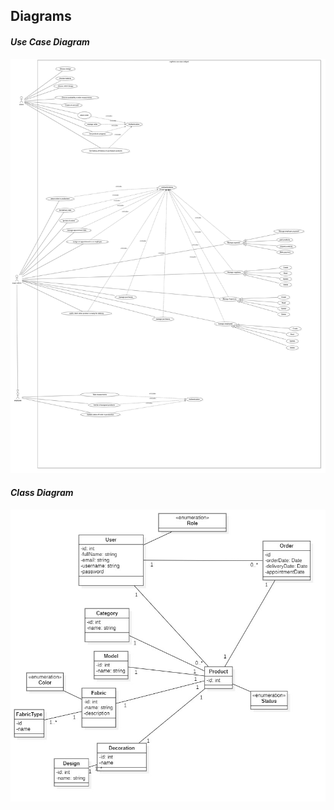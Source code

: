 ## **Diagrams**
#### ***Use Case Diagram***
![Use case uml diagram](./uml/useCase.jpg)
#### ***Class Diagram***
![Use case uml diagram](./uml/class.jpg)
